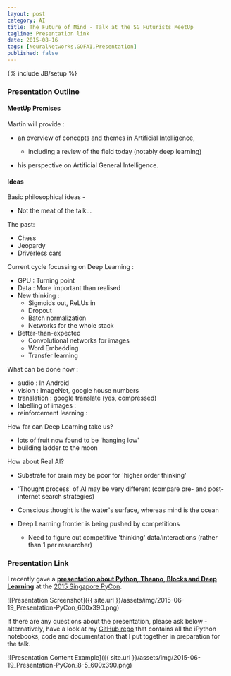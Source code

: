 ```yaml
---
layout: post
category: AI
title: The Future of Mind - Talk at the SG Futurists MeetUp
tagline: Presentation link
date: 2015-08-16
tags: [NeuralNetworks,GOFAI,Presentation]
published: false
---
```

{% include JB/setup %}

### Presentation Outline

#### MeetUp Promises

Martin will provide :

*  an overview of concepts and themes in Artificial Intelligence, 
     + including a review of the field today (notably deep learning) 
    
*  his perspective on Artificial General Intelligence.


#### Ideas

Basic philosophical ideas - 
-  Not the meat of the talk...

The past:

*  Chess
*  Jeopardy
*  Driverless cars

Current cycle focussing on Deep Learning :

*  GPU : Turning point
*  Data : More important than realised
*  New thinking : 
     +    Sigmoids out, ReLUs in
     +    Dropout
     +    Batch normalization
     +    Networks for the whole stack
*  Better-than-expected
     +    Convolutional networks for images
     +    Word Embedding
     +    Transfer learning 

What can be done now :

*  audio : In Android 
*  vision : ImageNet, google house numbers
*  translation : google translate (yes, compressed)
*  labelling of images : 
*  reinforcement learning : 

How far can Deep Learning take us?

*   lots of fruit now found to be 'hanging low'
*   building ladder to the moon

How about Real AI?

*   Substrate for brain may be poor for 'higher order thinking'
*   'Thought process' of AI may be very different (compare pre- and post- internet search strategies)
  
*   Conscious thought is the water's surface, whereas mind is the ocean

*   Deep Learning frontier is being pushed by competitions
    +   Need to figure out competitive 'thinking' data/interactions (rather than 1 per researcher)



### Presentation Link

I recently gave a <strong><a href="http://redcatlabs.com/2015-06-19_Presentation-PyConSG/" target="_blank">presentation about Python, Theano, Blocks and Deep Learning</a></strong> 
at the [2015 Singapore PyCon](https://pycon.sg/).

![Presentation Screenshot]({{ site.url }}/assets/img/2015-06-19_Presentation-PyCon_600x390.png)

If there are any questions about the presentation, please ask below - 
alternatively, have a look at my [GitHub repo](https://github.com/mdda/pycon.sg-2015_deep-learning) 
that contains all the iPython notebooks, code and documentation that I put together
in preparation for the talk.

![Presentation Content Example]({{ site.url }}/assets/img/2015-06-19_Presentation-PyCon_8-5_600x390.png)

